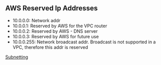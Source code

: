 ## AWS Reserved Ip Addresses

- 10.0.0.0: Network addr
- 10.0.0.1: Reserved by AWS for the VPC router
- 10.0.0.2:  Reserved by AWS - DNS server
- 10.0.0.3:  Reserved by AWS for future use
- 10.0.0.255: Network broadcast addr. Broadcast is not supported in a VPC, therefore this addr is reserved

[Subnetting](subnetting.md)
##  